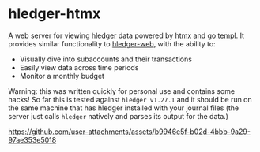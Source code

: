 # hledger-htmx
A web server for viewing [hledger](https://hledger.org/) data powered by [htmx](https://htmx.org) and [go templ](https://templ.guide/). It provides similar functionality to [hledger-web](https://hledger.org/1.27/hledger-web.html), with the ability to:
* Visually dive into subaccounts and their transactions
* Easily view data across time periods
* Monitor a monthly budget

Warning: this was written quickly for personal use and contains some hacks! So far this is tested against `hledger v1.27.1` and it should be run on the same machine that has hledger installed with your journal files (the server just calls `hledger` natively and parses its output for the data.)



https://github.com/user-attachments/assets/b9946e5f-b02d-4bbb-9a29-97ae353e5018

